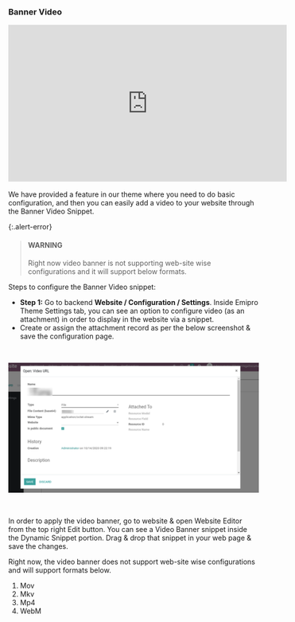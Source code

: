 
### Banner Video


<iframe width="560" height="315" src="https://www.youtube.com/embed/LqvUQOGCg0k" title="YouTube video player" frameborder="0" allow="accelerometer; autoplay; clipboard-write; encrypted-media; gyroscope; picture-in-picture" allowfullscreen></iframe>


We have provided a feature in our theme where you need to do basic configuration, and then you can easily add a video to your website through the Banner Video Snippet.



{:.alert-error} 
> 
> #### WARNING
> 
>  Right now video banner is not supporting web-site wise configurations and it will support below formats.
> 
> 
> 


Steps to configure the Banner Video snippet:


* **Step 1:** Go to backend **Website / Configuration / Settings**. Inside Emipro Theme Settings tab, you can see an option to configure video (as an attachment) in order to display in the website via a snippet.
* Create or assign the attachment record as per the below screenshot & save the configuration page.

 


![](./images/54-1.png)


 


In order to apply the video banner, go to website & open Website Editor from the top right Edit button. You can see a Video Banner snippet inside the Dynamic Snippet portion. Drag & drop that snippet in your web page & save the changes.


Right now, the video banner does not support web-site wise configurations and will support formats below.


1. Mov
2. Mkv
3. Mp4
4. WebM


